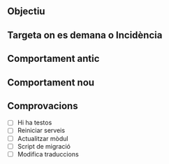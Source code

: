 ## Objectiu


## Targeta on es demana o Incidència 


## Comportament antic


## Comportament nou


## Comprovacions

- [ ] Hi ha testos
- [ ] Reiniciar serveis
- [ ] Actualitzar mòdul
- [ ] Script de migració
- [ ] Modifica traduccions
